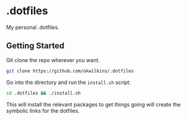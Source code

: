 # .dotfiles

My personal .dotfiles.

## Getting Started

Git clone the repo wherever you want.

```bash
git clone https://github.com/okwilkins/.dotfiles
```

Go into the directory and run the `install.sh` script.

```bash
cd .dotfiles && ./install.sh
```

This will install the relevant packages to get things going will create the symbolic links for the dotfiles.

